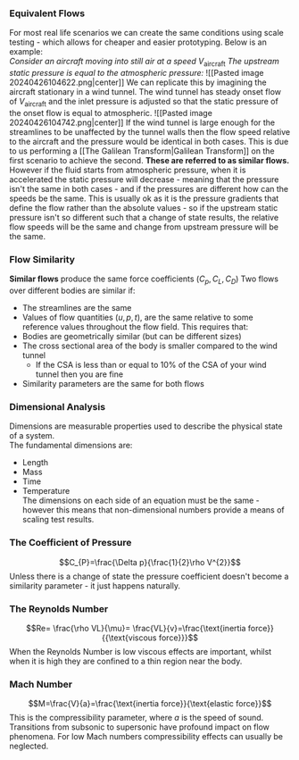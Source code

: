 ### Equivalent Flows
For most real life scenarios we can create the same conditions using scale testing - which allows for cheaper and easier prototyping.
Below is an example:
\
*Consider an aircraft moving into still air at a speed* $V_{\text{aircraft}}$
*The upstream static pressure is equal to the atmospheric pressure:*
![[Pasted image 20240426104622.png|center]]
We can replicate this by imagining the aircraft stationary in a wind tunnel. The wind tunnel has steady onset flow of $V_{\text{aircraft}}$ and the inlet pressure is adjusted so that the static pressure of the onset flow is equal to atmospheric.
![[Pasted image 20240426104742.png|center]]
If the wind tunnel is large enough for the streamlines to be unaffected by the tunnel walls then the flow speed relative to the aircraft and the pressure would be identical in both cases.
This is due to us performing a [[The Galilean Transform|Galilean Transform]] on the first scenario to achieve the second.
**These are referred to as similar flows.**
\
However if the fluid starts from atmospheric pressure, when it is accelerated the static pressure will decrease - meaning that the pressure isn't the same in both cases - and if the pressures are different how can the speeds be the same.
This is usually ok as it is the pressure gradients that define the flow rather than the absolute values - so if the upstream static pressure isn't so different such that a change of state results, the relative flow speeds will be the same and change from upstream pressure will be the same.
### Flow Similarity
**Similar flows** produce the same force coefficients ($C_{p},C_{L},C_{D}$)
Two flows over different bodies are similar if:
- The streamlines are the same
- Values of flow quantities ($u,p,t$), are the same relative to some reference values throughout the flow field.
This requires that:
- Bodies are geometrically similar (but can be different sizes)
- The cross sectional area of the body is smaller compared to the wind tunnel
	- If the CSA is less than or equal to 10% of the CSA of your wind tunnel then you are fine
- Similarity parameters are the same for both flows
### Dimensional Analysis
Dimensions are measurable properties used to describe the physical state of a system.
\
The fundamental dimensions are:
- Length
- Mass 
- Time
- Temperature
\
The dimensions on each side of an equation must be the same - however this means that non-dimensional numbers provide a means of scaling test results.
### The Coefficient of Pressure
$$C_{P}=\frac{\Delta p}{\frac{1}{2}\rho V^{2}}$$
Unless there is a change of state the pressure coefficient doesn't become a similarity parameter - it just happens naturally.
### The Reynolds Number
$$Re= \frac{\rho VL}{\mu}= \frac{VL}{v}=\frac{\text{inertia force}}{{\text{viscous force}}}$$
When the Reynolds Number is low viscous effects are important, whilst when it is high they are confined to a thin region near the body.
### Mach Number
$$M=\frac{V}{a}=\frac{\text{inertia force}}{\text{elastic force}}$$
This is the compressibility parameter, where $a$ is the speed of sound.
Transitions from subsonic to supersonic have profound impact on flow phenomena.
For low Mach numbers compressibility effects can usually be neglected.
